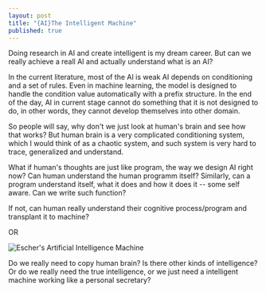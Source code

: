 ```yaml
---
layout: post
title: "{AI}The Intelligent Machine"
published: true
---
```


Doing research in AI and create intelligent is my dream career. But can we really achieve a reall AI and actually understand what is an AI?

In the current literature, most of the AI is weak AI depends on conditioning and a set of rules. Even in machine learning, the model is designed to handle the condition value automatically with a prefix structure. In the end of the day, AI in current stage cannot do something that it is not designed to do, in other words, they cannot develop themselves into other domain.

So people will say, why don't we just look at human's brain and see how that works? But human brain is a very complicated conditioning system, which I would think of as a chaotic system, and such system is very hard to trace, generalized and understand.

What if human's thoughts are just like program, the way we design AI right now? Can human understand the human programm itself? Similarly, can a program understand itself, what it does and how it does it -- some self aware. Can we write such function?

If not, can human really understand their cognitive process/program and transplant it to machine? 

OR

![Escher's Artificial Intelligence Machine]({{site.baseurl}}/https://raw.githubusercontent.com/WesleyyC/wesleyyc.github.io/master/images/escher_avatar.jpg)

Do we really need to copy human brain? Is there other kinds of intelligence? Or do we really need the true intelligence, or we just need a intelligent machine working like a personal secretary?

